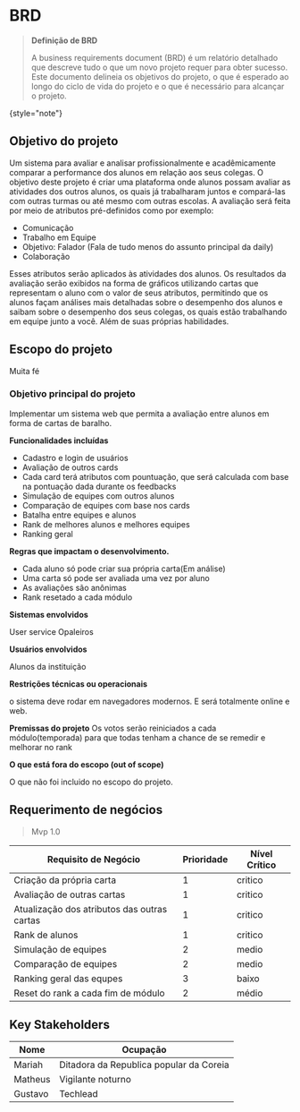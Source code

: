 # BRD

> **Definição de BRD**
>
> A business requirements document (BRD) é um relatório detalhado que descreve tudo o que um novo projeto requer para
obter sucesso. Este documento delineia os objetivos do projeto, o que é esperado ao longo do ciclo de vida do projeto e
o que é necessário para alcançar o projeto.
>
{style="note"}



## Objetivo do projeto

Um sistema para avaliar e analisar profissionalmente e acadêmicamente comparar a performance dos alunos em relação aos
seus colegas.
O objetivo deste projeto é criar uma plataforma onde alunos possam avaliar as atividades dos outros alunos, os quais já
trabalharam juntos e compará-las
com outras turmas ou até mesmo com outras escolas. A avaliação será feita por meio de atributos pré-definidos como por exemplo:

- Comunicação
- Trabalho em Equipe
- Objetivo: Falador (Fala de tudo menos do assunto principal da daily)
- Colaboração

Esses atributos serão aplicados às atividades dos alunos. Os resultados da avaliação serão exibidos na forma de gráficos
utilizando cartas que representam o aluno com o valor de seus atributos,
permitindo que os alunos façam análises mais detalhadas sobre o desempenho dos alunos e saibam sobre o desempenho dos
seus colegas, os quais estão trabalhando em equipe junto a você.  Além de suas próprias habilidades.

## Escopo do projeto
Muita fé
### Objetivo principal do projeto

Implementar um sistema web que permita a avaliação entre alunos em forma de cartas de baralho.

**Funcionalidades incluídas**

- Cadastro e login de usuários
- Avaliação de outros cards
- Cada card terá atributos com pountuação, que será calculada com base na pontuação dada durante os feedbacks
- Simulação de equipes com outros alunos
- Comparação de equipes com base nos cards
- Batalha entre equipes e alunos
- Rank de melhores alunos e melhores equipes
- Ranking geral

**Regras que impactam o desenvolvimento.**

- Cada aluno só pode criar sua própria carta(Em análise)
- Uma carta só pode ser avaliada uma vez por aluno
- As avaliações são anônimas
- Rank resetado a cada módulo

**Sistemas envolvidos**

User service Opaleiros

**Usuários envolvidos**

Alunos da instituição


**Restrições técnicas ou operacionais**

o sistema deve rodar em navegadores modernos. E será totalmente online e web.

**Premissas do projeto**
Os votos serão reiniciados a cada módulo(temporada) para que todas tenham a chance de se remedir e melhorar no rank 

**O que está fora do escopo (out of scope)**

O que não foi incluido no escopo do projeto.

## Requerimento de negócios

> Mvp 1.0

| Requisito de Negócio                        | Prioridade | Nível Crítico |
|---------------------------------------------|------------|---------------|
| Criação da própria carta                    | 1          | critico       |
| Avaliação de outras cartas                  | 1          | critico       |
| Atualização dos atributos das outras cartas | 1          | critico       |
| Rank de alunos                              | 1          | critico       |
| Simulação de equipes                        | 2          | medio         |
| Comparação de equipes                       | 2          | medio         |
| Ranking geral das equpes                    | 3          | baixo         |
| Reset do rank a cada fim de módulo          | 2          | médio         |

## Key Stakeholders

| Nome    | Ocupação                                |
|---------|-----------------------------------------|
| Mariah  | Ditadora da Republica popular da Coreia |
| Matheus | Vigilante noturno                       |
| Gustavo | Techlead                                |
